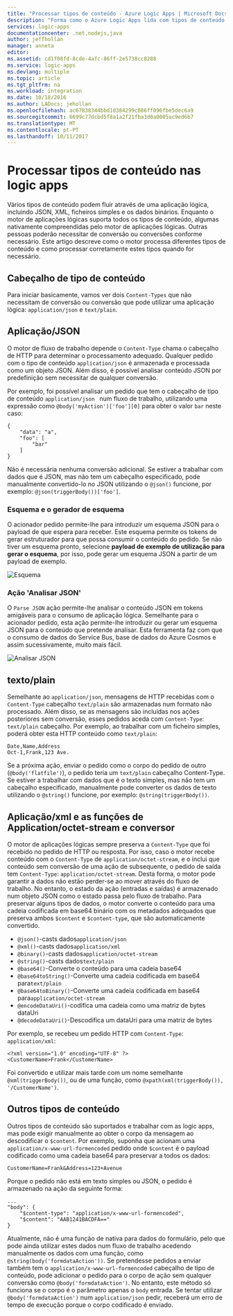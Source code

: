 ```yaml
---
title: "Processar tipos de conteúdo - Azure Logic Apps | Microsoft Docs"
description: "Forma como o Azure Logic Apps lida com tipos de conteúdo em tempo de execução e de design"
services: logic-apps
documentationcenter: .net,nodejs,java
author: jeffhollan
manager: anneta
editor: 
ms.assetid: cd1f08fd-8cde-4afc-86ff-2e5738cc8288
ms.service: logic-apps
ms.devlang: multiple
ms.topic: article
ms.tgt_pltfrm: na
ms.workload: integration
ms.date: 10/18/2016
ms.author: LADocs; jehollan
ms.openlocfilehash: ac67838344bbd10384299c086ff096fbe5dec6a9
ms.sourcegitcommit: 6699c77dcbd5f8a1a2f21fba3d0a0005ac9ed6b7
ms.translationtype: MT
ms.contentlocale: pt-PT
ms.lasthandoff: 10/11/2017
---
```

# <a name="handle-content-types-in-logic-apps"></a>Processar tipos de conteúdo nas logic apps

Vários tipos de conteúdo podem fluir através de uma aplicação lógica, incluindo JSON, XML, ficheiros simples e os dados binários. Enquanto o motor de aplicações lógicas suporta todos os tipos de conteúdo, algumas nativamente compreendidas pelo motor de aplicações lógicas. Outras pessoas poderão necessitar de conversão ou conversões conforme necessário. Este artigo descreve como o motor processa diferentes tipos de conteúdo e como processar corretamente estes tipos quando for necessário.

## <a name="content-type-header"></a>Cabeçalho de tipo de conteúdo

Para iniciar basicamente, vamos ver dois `Content-Types` que não necessitam de conversão ou conversão que pode utilizar uma aplicação lógica: `application/json` e `text/plain`.

## <a name="applicationjson"></a>Aplicação/JSON

O motor de fluxo de trabalho depende o `Content-Type` chama o cabeçalho de HTTP para determinar o processamento adequado. Qualquer pedido com o tipo de conteúdo `application/json` é armazenada e processada como um objeto JSON. Além disso, é possível analisar conteúdo JSON por predefinição sem necessitar de qualquer conversão. 

Por exemplo, foi possível analisar um pedido que tem o cabeçalho de tipo de conteúdo `application/json ` num fluxo de trabalho, utilizando uma expressão como `@body('myAction')['foo'][0]` para obter o valor `bar` neste caso:

```
{
    "data": "a",
    "foo": [
        "bar"
    ]
}
```

Não é necessária nenhuma conversão adicional. Se estiver a trabalhar com dados que é JSON, mas não tem um cabeçalho especificado, pode manualmente convertido-lo no JSON utilizando o `@json()` funcione, por exemplo: `@json(triggerBody())['foo']`.

### <a name="schema-and-schema-generator"></a>Esquema e o gerador de esquema

O acionador pedido permite-lhe para introduzir um esquema JSON para o payload de que espera para receber. Este esquema permite os tokens de gerar estruturador para que possa consumir o conteúdo do pedido. Se não tiver um esquema pronto, selecione **payload de exemplo de utilização para gerar o esquema**, por isso, pode gerar um esquema JSON a partir de um payload de exemplo.

![Esquema](./media/logic-apps-http-endpoint/manualtrigger.png)

### <a name="parse-json-action"></a>Ação 'Analisar JSON'

O `Parse JSON` ação permite-lhe analisar o conteúdo JSON em tokens amigáveis para o consumo de aplicação lógica. Semelhante para o acionador pedido, esta ação permite-lhe introduzir ou gerar um esquema JSON para o conteúdo que pretende analisar. Esta ferramenta faz com que o consumo de dados do Service Bus, base de dados do Azure Cosmos e assim sucessivamente, muito mais fácil.

![Analisar JSON](./media/logic-apps-content-type/ParseJSON.png)

## <a name="textplain"></a>texto/plain

Semelhante ao `application/json`, mensagens de HTTP recebidas com o `Content-Type` cabeçalho `text/plain` são armazenadas num formato não processado. Além disso, se as mensagens são incluídas nos ações posteriores sem conversão, esses pedidos aceda com `Content-Type`: `text/plain` cabeçalho. Por exemplo, ao trabalhar com um ficheiro simples, poderá obter esta HTTP conteúdo como `text/plain`:

```
Date,Name,Address
Oct-1,Frank,123 Ave.
```

Se a próxima ação, enviar o pedido como o corpo do pedido de outro (`@body('flatfile')`), o pedido teria um `text/plain` cabeçalho Content-Type. Se estiver a trabalhar com dados que é o texto simples, mas não tem um cabeçalho especificado, manualmente pode converter os dados de texto utilizando o `@string()` funcione, por exemplo: `@string(triggerBody())`.

## <a name="applicationxml-and-applicationoctet-stream-and-converter-functions"></a>Aplicação/xml e as funções de Application/octet-stream e conversor

O motor de aplicações lógicas sempre preserva a `Content-Type` que foi recebido no pedido de HTTP ou resposta. Por isso, caso o motor recebe conteúdo com o `Content-Type` de `application/octet-stream`, e o inclui que conteúdo sem conversão de uma ação de subsequente, o pedido de saída tem `Content-Type`: `application/octet-stream`. Desta forma, o motor pode garantir a dados não estão perder-se ao mover através do fluxo de trabalho. No entanto, o estado da ação (entradas e saídas) é armazenado num objeto JSON como o estado passa pelo fluxo de trabalho. Para preservar alguns tipos de dados, o motor converte o conteúdo para uma cadeia codificada em base64 binário com os metadados adequados que preserva ambos `$content` e `$content-type`, que são automaticamente convertido. 

* `@json()`-casts dados`application/json`
* `@xml()`-casts dados`application/xml`
* `@binary()`-casts dados`application/octet-stream`
* `@string()`-casts dados`text/plain`
* `@base64()`-Converte o conteúdo para uma cadeia base64
* `@base64toString()`-Converte uma cadeia codificada em base64 para`text/plain`
* `@base64toBinary()`-Converte uma cadeia codificada em base64 para`application/octet-stream`
* `@encodeDataUri()`-codifica uma cadeia como uma matriz de bytes dataUri
* `@decodeDataUri()`-Descodifica um dataUri para uma matriz de bytes

Por exemplo, se recebeu um pedido HTTP com `Content-Type`: `application/xml`:

```
<?xml version="1.0" encoding="UTF-8" ?>
<CustomerName>Frank</CustomerName>
```

Foi convertido e utilizar mais tarde com um nome semelhante `@xml(triggerBody())`, ou de uma função, como `@xpath(xml(triggerBody()), '/CustomerName')`.

## <a name="other-content-types"></a>Outros tipos de conteúdo

Outros tipos de conteúdo são suportados e trabalhar com as logic apps, mas pode exigir manualmente ao obter o corpo da mensagem ao descodificar o `$content`. Por exemplo, suponha que acionam uma `application/x-www-url-formencoded` pedido onde `$content` é o payload codificado como uma cadeia base64 para preservar a todos os dados:

```
CustomerName=Frank&Address=123+Avenue
```

Porque o pedido não está em texto simples ou JSON, o pedido é armazenado na ação da seguinte forma:

```
...
"body": {
    "$content-type": "application/x-www-url-formencoded",
    "$content": "AAB1241BACDFA=="
}
```

Atualmente, não é uma função de nativa para dados do formulário, pelo que pode ainda utilizar estes dados num fluxo de trabalho acedendo manualmente os dados com uma função, como `@string(body('formdataAction'))`. Se pretendesse pedidos a enviar também tem o `application/x-www-url-formencoded` cabeçalho de tipo de conteúdo, pode adicionar o pedido para o corpo de ação sem qualquer conversão como `@body('formdataAction')`. No entanto, este método só funciona se o corpo é o parâmetro apenas o `body` entrada. Se tentar utilizar `@body('formdataAction')` num `application/json` pedir, receberá um erro de tempo de execução porque o corpo codificado é enviado.

